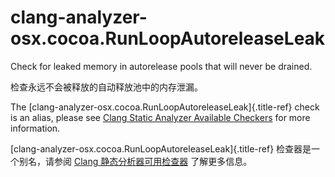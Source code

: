 # clang-analyzer-osx.cocoa.RunLoopAutoreleaseLeak

Check for leaked memory in autorelease pools that will never be drained.

检查永远不会被释放的自动释放池中的内存泄漏。

The [clang-analyzer-osx.cocoa.RunLoopAutoreleaseLeak]{.title-ref} check is an alias, please see [Clang Static Analyzer Available Checkers](https://clang.llvm.org/docs/analyzer/checkers.html#osx-cocoa-runloopautoreleaseleak) for more information.

[clang-analyzer-osx.cocoa.RunLoopAutoreleaseLeak]{.title-ref} 检查器是一个别名，请参阅 [Clang 静态分析器可用检查器](https://clang.llvm.org/docs/analyzer/checkers.html#osx-cocoa-runloopautoreleaseleak) 了解更多信息。
